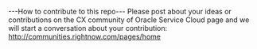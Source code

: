 ---How to contribute to this repo---
Please post about your ideas or contributions on the CX community of Oracle Service Cloud page and we will start a conversation about your contribution:
http://communities.rightnow.com/pages/home
